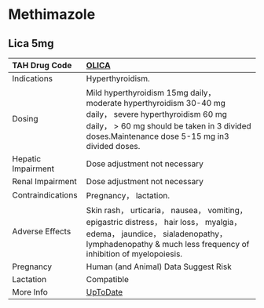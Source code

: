 # Methimazole

## Lica 5mg

| TAH Drug Code      | [OLICA](https://www.tahsda.org.tw/drugs/hissearch.php?drug_code=OLICA)                                                                                                                                  |
|:-------------------|:--------------------------------------------------------------------------------------------------------------------------------------------------------------------------------------------------------|
| Indications        | Hyperthyroidism.                                                                                                                                                                                        |
| Dosing             | Mild hyperthyroidism 15mg daily， moderate hyperthyroidism 30-40 mg daily， severe hyperthyroidism 60 mg daily， > 60 mg should be taken in 3 divided doses.Maintenance dose 5-15 mg in3 divided doses. |
| Hepatic Impairment | Dose adjustment not necessary                                                                                                                                                                           |
| Renal Impairment   | Dose adjustment not necessary                                                                                                                                                                           |
| Contraindications  | Pregnancy， lactation.                                                                                                                                                                                  |
| Adverse Effects    | Skin rash， urticaria， nausea， vomiting， epigastric distress， hair loss， myalgia， edema， jaundice， sialadenopathy， lymphadenopathy & much less frequency of inhibition of myelopoiesis.        |
| Pregnancy          | Human (and Animal) Data Suggest Risk                                                                                                                                                                    |
| Lactation          | Compatible                                                                                                                                                                                              |
| More Info          | [UpToDate](https://www.uptodate.com/contents/methimazole-drug-information)                                                                                                                              |

